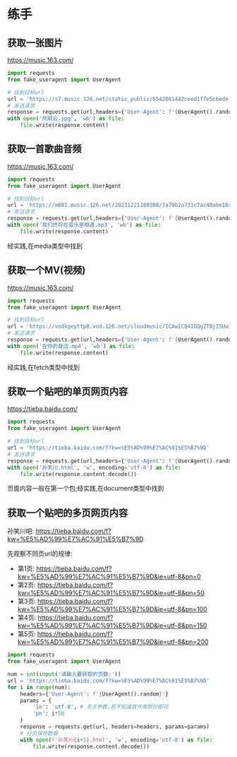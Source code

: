 # 练手


## 获取一张图片
https://music.163.com/
```py
import requests
from fake_useragent import UserAgent

# 找到目标url
url = 'https://s7.music.126.net/static_public/6542061442ceed1ffe5c6ede_6542061442ceed1ffe5c6ee0/static/media/pc.5d0dab1a.jpg'
# 发送请求
response = requests.get(url,headers={'User-Agent': f'{UserAgent().random}'})
with open('网易云.jpg', 'wb') as file:
    file.write(response.content)
```


## 获取一首歌曲音频
https://music.163.com/
```py
import requests
from fake_useragent import UserAgent

# 找到目标url
url = 'https://m801.music.126.net/20231221180308/7a79b2a731c7ac40abe16a15066f2aac/jdyyaac/obj/w5rDlsOJwrLDjj7CmsOj/32150295234/d3e3/ba8c/f2b4/279330cf738c4ebd96b2a0744db0379d.m4a'
# 发送请求
response = requests.get(url,headers={'User-Agent': f'{UserAgent().random}'})
with open('我们终将在音乐里相遇.mp3', 'wb') as file:
    file.write(response.content)
```
经实践,在media类型中找到


## 获取一个MV(视频)
https://music.163.com/
```py
import requests
from fake_useragent import UserAgent

# 找到目标url
url = 'https://vodkgeyttp8.vod.126.net/cloudmusic/ICAwICQ4IGQgZTBjISUwJA==/mv/5902263/876008e6d30db52d965ddf9f8e16e624.mp4?wsSecret=f41ffbace2738f732efa6f0c6ee0da8b&wsTime=1703152185'
# 发送请求
response = requests.get(url,headers={'User-Agent': f'{UserAgent().random}'})
with open('在你的身边.mp4', 'wb') as file:
    file.write(response.content)
```
经实践,在fetch类型中找到


## 获取一个贴吧的单页网页内容
https://tieba.baidu.com/
```py
import requests
from fake_useragent import UserAgent

# 找到目标url
url = 'https://tieba.baidu.com/f?kw=%E5%AD%99%E7%AC%91%E5%B7%9D'
# 发送请求
response = requests.get(url,headers={'User-Agent': f'{UserAgent().random}'})
with open('孙笑川.html', 'w', encoding='utf-8') as file:
    file.write(response.content.decode())
```
页面内容一般在第一个包;经实践,在document类型中找到


## 获取一个贴吧的多页网页内容
孙笑川吧: https://tieba.baidu.com/f?kw=%E5%AD%99%E7%AC%91%E5%B7%9D

先观察不同页url的规律:
- 第1页: https://tieba.baidu.com/f?kw=%E5%AD%99%E7%AC%91%E5%B7%9D&ie=utf-8&pn=0
- 第2页: https://tieba.baidu.com/f?kw=%E5%AD%99%E7%AC%91%E5%B7%9D&ie=utf-8&pn=50
- 第3页: https://tieba.baidu.com/f?kw=%E5%AD%99%E7%AC%91%E5%B7%9D&ie=utf-8&pn=100
- 第4页: https://tieba.baidu.com/f?kw=%E5%AD%99%E7%AC%91%E5%B7%9D&ie=utf-8&pn=150
- 第5页: https://tieba.baidu.com/f?kw=%E5%AD%99%E7%AC%91%E5%B7%9D&ie=utf-8&pn=200
```py
import requests
from fake_useragent import UserAgent

num = int(input('请输入要获取的页数:'))
url = 'https://tieba.baidu.com/f?kw=%E5%AD%99%E7%AC%91%E5%B7%9D'
for i in range(num):
    headers={'User-Agent': f'{UserAgent().random}'}
    params = {
        'ie': 'utf-8', # 无关参数,若不知道其作用照抄即可
        'pn': i*50
    }
    response = requests.get(url, headers=headers, params=params)
    # 分页保存数据
    with open(f'孙笑川{i+1}.html', 'w', encoding='utf-8') as file:
        file.write(response.content.decode())
```